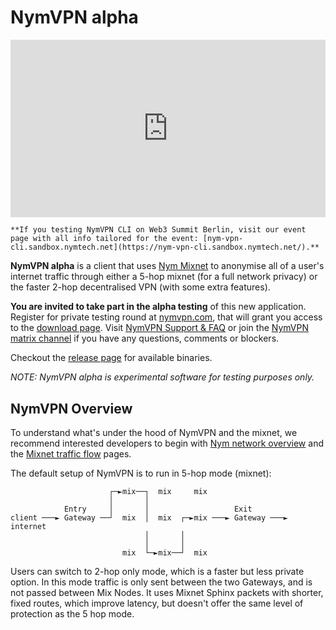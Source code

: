 # NymVPN alpha

<div style="padding:56.25% 0 0 0;position:relative;"><iframe src="https://player.vimeo.com/video/897010658?h=1f55870fe6&amp;badge=0&amp;autopause=0&amp;player_id=0&amp;app_id=58479" frameborder="0" allow="autoplay; fullscreen; picture-in-picture" style="position:absolute;top:0;left:0;width:100%;height:100%;" title="NYMVPN alpha demo 37C3"></iframe></div><script src="https://player.vimeo.com/api/player.js"></script>

```admonish tip title="web3summit testing"
**If you testing NymVPN CLI on Web3 Summit Berlin, visit our event page with all info tailored for the event: [nym-vpn-cli.sandbox.nymtech.net](https://nym-vpn-cli.sandbox.nymtech.net/).**
```

**NymVPN alpha** is a client that uses [Nym Mixnet](https://nymtech.net) to anonymise all of a user's internet traffic through either a 5-hop mixnet (for a full network privacy) or the faster 2-hop decentralised VPN (with some extra features).


**You are invited to take part in the alpha testing** of this new application. Register for private testing round at [nymvpn.com](https://nymvpn.com/en), that will grant you access to the [download page](https://nymvpn.com/download). Visit [NymVPN Support & FAQ](https://nymvpn.com/en/support) or join the [NymVPN matrix channel](https://matrix.to/#/#NymVPN:nymtech.chat) if you have any questions, comments or blockers.

Checkout the [release page](https://github.com/nymtech/nym-vpn-client/releases) for available binaries.

*NOTE: NymVPN alpha is experimental software for testing purposes only.*


## NymVPN Overview

To understand what's under the hood of NymVPN and the mixnet, we recommend interested developers to begin with [Nym network overview](https://nymtech.net/docs/architecture/network-overview.html) and the [Mixnet traffic flow](https://nymtech.net/docs/architecture/traffic-flow.html) pages.

The default setup of NymVPN is to run in 5-hop mode (mixnet):

```
                      ┌─►mix──┐  mix     mix
                      │       │
            Entry     │       │                   Exit
client ───► Gateway ──┘  mix  │  mix  ┌─►mix ───► Gateway ───► internet
                              │       │
                              │       │
                         mix  └─►mix──┘  mix
```

Users can switch to 2-hop only mode, which is a faster but less private option. In this mode traffic is only sent between the two Gateways, and is not passed between Mix Nodes. It uses Mixnet Sphinx packets with shorter, fixed routes, which improve latency, but doesn't offer the same level of protection as the 5 hop mode.
<!-- TO BE IMPLEMENTED:
Users can switch to 2-hop only mode, which is a faster but less private option. In this mode traffic is only sent between the two Gateways, and is not passed between Mix Nodes. The client than use two wireguard tunnels with the entry and exit gateway, the Exit Gateway one being tunnelled itself through the entry gateway tunnel. NymVPN uses Mullvad libraries for wrapping `wireguard-go` and to setup local routing rules to route all traffic to the TUN virtual network device.
-->
